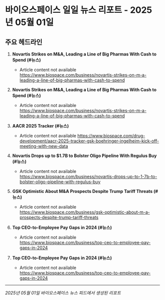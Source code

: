 # 바이오스페이스 일일 뉴스 리포트 - 2025년 05월 01일


## 주요 헤드라인

1. **Novartis Strikes on M&A, Leading a Line of Big Pharmas With Cash to Spend (#뉴스)**
   - Article content not available
   <https://www.biospace.com/business/novartis-strikes-on-m-a-leading-a-line-of-big-pharmas-with-cash-to-spend>

2. **Novartis Strikes on M&A, Leading a Line of Big Pharmas With Cash to Spend (#뉴스)**
   - Article content not available
   <https://www.biospace.com/business/novartis-strikes-on-m-a-leading-a-line-of-big-pharmas-with-cash-to-spend>

3. **AACR 2025 Tracker (#뉴스)**
   - Article content not available
   <https://www.biospace.com/drug-development/aacr-2025-tracker-gsk-boehringer-ingelheim-kick-off-meeting-with-new-data>

4. **Novartis Drops up to $1.7B to Bolster Oligo Pipeline With Regulus Buy (#뉴스)**
   - Article content not available
   <https://www.biospace.com/business/novartis-drops-up-to-1-7b-to-bolster-oligo-pipeline-with-regulus-buy>

5. **GSK Optimistic About M&A Prospects Despite Trump Tariff Threats (#뉴스)**
   - Article content not available
   <https://www.biospace.com/business/gsk-optimistic-about-m-a-prospects-despite-trump-tariff-threats>

6. **Top CEO-to-Employee Pay Gaps in 2024 (#뉴스)**
   - Article content not available
   <https://www.biospace.com/business/top-ceo-to-employee-pay-gaps-in-2024>

7. **Top CEO-to-Employee Pay Gaps in 2024 (#뉴스)**
   - Article content not available
   <https://www.biospace.com/business/top-ceo-to-employee-pay-gaps-in-2024>


---
*2025년 05월 01일 바이오스페이스 뉴스 피드에서 생성된 리포트*